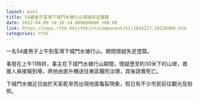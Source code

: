 ```yaml
---
layout: post
title: 54歲男子荃灣下城門水塘行山懷疑失足墮斃
date: 2022-04-09 16:16:14.000000000 +08:00
link: https://news.rthk.hk/rthk/ch/component/k2/1643227-20220409.htm
categories: rthk
---
```


一名54歲男子上午到荃灣下城門水塘行山，期間懷疑失足墮斃。

事發在上午11時許，事主在下城門水塘行山期間，懷疑墮至約30米下的山坡，救援人員接報到場，將他由直升機送往東區醫院治理，其後證實死亡。

下城門水塘近日由於天氣乾旱而出現地面龜裂現象，假日有不少市民前往觀光及拍照。
